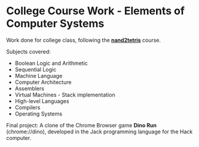 # College Course Work - Elements of Computer Systems

Work done for college class, following the [**nand2tetris**](https://www.nand2tetris.org/ "nand2tetris") course.

Subjects covered:
* Boolean Logic and Arithmetic
* Sequential Logic
* Machine Language
* Computer Architecture
* Assemblers
* Virtual Machines - Stack implementation
* High-level Languages
* Compilers
* Operating Systems

Final project: A clone of the Chrome Browser game **Dino Run** (chrome://dino), developed in the Jack programming language for the Hack computer.
